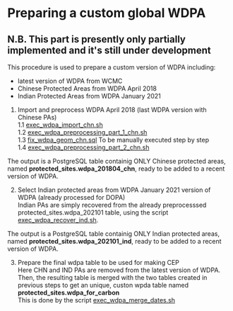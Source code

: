 # Preparing a custom global WDPA  
  
 ## N.B. This part is presently only partially implemented and it's still under development

This procedure is used to prepare a custom version of WDPA including:  
- latest version of WDPA from WCMC  
- Chinese Protected Areas from WDPA April 2018  
- Indian Protected Areas from WDPA January 2021  
  
1. Import and preprocess WDPA April 2018 (last WDPA version with Chinese PAs)  
1.1 [exec_wdpa_import_chn.sh](./exec_wdpa_import_chn.sh)  
1.2 [exec_wdpa_preprocessing_part_1_chn.sh](./exec_wdpa_preprocessing_part_1_chn.sh)  
1.3 [fix_wdpa_geom_chn.sql](./sql/fix_wdpa_geom_chn.sql)  To be manually executed step by step  
1.4  [exec_wdpa_preprocessing_part_2_chn.sh](./exec_wdpa_preprocessing_part_2_chn.sh)  

The output is a PostgreSQL table containig ONLY Chinese protected areas, named **protected_sites.wdpa_201804_chn**, ready to be added to a recent version of WDPA.  


2. Select Indian protected areas from WDPA January 2021 version of WDPA (already processed for DOPA)  
Indian PAs are simply recovered from the already preprocesssed protected_sites.wdpa_202101 table, using the script [exec_wdpa_recover_ind.sh](./exec_wdpa_recover_ind.sh).  

The output is a PostgreSQL table containig ONLY Indian protected areas, named **protected_sites.wdpa_202101_ind**, ready to be added to a recent version of WDPA.  


3. Prepare the final wdpa table to be used for making CEP  
Here CHN and IND PAs are removed from  the latest version of WDPA. Then, the resulting table is merged with the two tables created in previous steps to get an unique, custon wpda table named **protected_sites.wdpa_for_carbon**  
This is done by the script [exec_wdpa_merge_dates.sh](./exec_wdpa_merga_dates.sh)  



